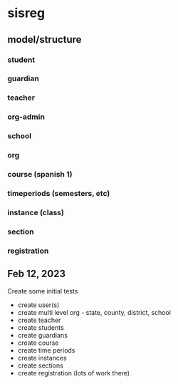 # sisreg


## model/structure

### student
### guardian
### teacher
### org-admin
### school
### org
### course (spanish 1)
### timeperiods (semesters, etc)
### instance (class)
### section
### registration


## Feb 12, 2023
Create some initial tests

* create user(s)
* create multi level org - state, county, district, school
* create teacher
* create students
* create guardians
* create course
* create time periods
* create instances
* create sections
* create registration (lots of work there)
